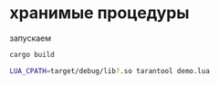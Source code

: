 
# хранимые процедуры

запускаем
```bash
cargo build

LUA_CPATH=target/debug/lib?.so tarantool demo.lua
```




































